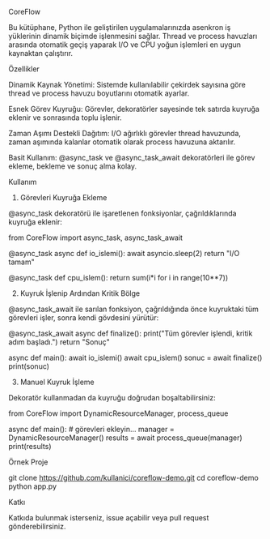 CoreFlow

Bu kütüphane, Python ile geliştirilen uygulamalarınızda asenkron iş yüklerinin dinamik biçimde işlenmesini sağlar. Thread ve process havuzları arasında otomatik geçiş yaparak I/O ve CPU yoğun işlemleri en uygun kaynaktan çalıştırır.

Özellikler

Dinamik Kaynak Yönetimi: Sistemde kullanılabilir çekirdek sayısına göre thread ve process havuzu boyutlarını otomatik ayarlar.

Esnek Görev Kuyruğu: Görevler, dekoratörler sayesinde tek satırda kuyruğa eklenir ve sonrasında toplu işlenir.

Zaman Aşımı Destekli Dağıtım: I/O ağırlıklı görevler thread havuzunda, zaman aşımında kalanlar otomatik olarak process havuzuna aktarılır.

Basit Kullanım: @async_task ve @async_task_await dekoratörleri ile görev ekleme, bekleme ve sonuç alma kolay.


Kullanım

1. Görevleri Kuyruğa Ekleme

@async_task dekoratörü ile işaretlenen fonksiyonlar, çağrıldıklarında kuyruğa eklenir:

from CoreFlow import async_task, async_task_await

@async_task
async def io_islemi():
    await asyncio.sleep(2)
    return "I/O tamam"

@async_task
def cpu_islem():
    return sum(i*i for i in range(10**7))

2. Kuyruk İşlenip Ardından Kritik Bölge

@async_task_await ile sarılan fonksiyon, çağrıldığında önce kuyruktaki tüm görevleri işler, sonra kendi gövdesini yürütür:

@async_task_await
async def finalize():
    print("Tüm görevler işlendi, kritik adım başladı.")
    return "Sonuç"

async def main():
    await io_islemi()
    await cpu_islem()
    sonuc = await finalize()
    print(sonuc)

3. Manuel Kuyruk İşleme

Dekoratör kullanmadan da kuyruğu doğrudan boşaltabilirsiniz:

from CoreFlow import DynamicResourceManager, process_queue

async def main():
    # görevleri ekleyin...
    manager = DynamicResourceManager()
    results = await process_queue(manager)
    print(results)

Örnek Proje

git clone https://github.com/kullanici/coreflow-demo.git
cd coreflow-demo
python app.py

Katkı

Katkıda bulunmak isterseniz, issue açabilir veya pull request gönderebilirsiniz.